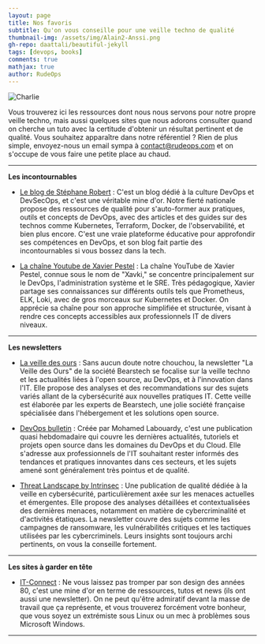 ```yaml
---
layout: page
title: Nos favoris
subtitle: Qu'on vous conseille pour une veille techno de qualité	
thumbnail-img: /assets/img/Alain2-Anssi.png
gh-repo: daattali/beautiful-jekyll
tags: [devops, books]
comments: true
mathjax: true
author: RudeOps
---
```


![Charlie](/assets/img/Charlie-Nuages.png "Charlie dans les nuages")

Vous trouverez ici les ressources dont nous nous servons pour notre propre veille techno, mais aussi quelques sites que nous adorons consulter quand on cherche un tuto avec la certitude d'obtenir un résultat pertinent et de qualité. Vous souhaitez apparaître dans notre référentiel ? Rien de plus simple, envoyez-nous un email sympa à [contact@rudeops.com](mailto:contact@rudeops.com) et on s'occupe de vous faire une petite place au chaud.

---


**Les incontournables**

- [Le blog de Stéphane Robert](https://blog.stephane-robert.info/) : C'est un blog dédié à la culture DevOps et DevSecOps, et c'est une véritable mine d'or. Notre fierté nationale propose des ressources de qualité pour s'auto-former aux pratiques, outils et concepts de DevOps, avec des articles et des guides sur des technos comme Kubernetes, Terraform, Docker, de l'observabilité, et bien plus encore. C'est une vraie plateforme éducative pour approfondir ses compétences en DevOps, et son blog fait partie des incontournables si vous bossez dans la tech.

- [La chaîne Youtube de Xavier Pestel](https://www.youtube.com/@xavki) : La chaîne YouTube de Xavier Pestel, connue sous le nom de "Xavki," se concentre principalement sur le DevOps, l'administration système et le SRE. Très pédagogique, Xavier partage ses connaissances sur différents outils tels que Prometheus, ELK, Loki, avec de gros morceaux sur Kubernetes et Docker. On apprécie sa chaîne pour son approche simplifiée et structurée, visant à rendre ces concepts accessibles aux professionnels IT de divers niveaux.

---

**Les newsletters**

- [La veille des ours](https://www.linkedin.com/newsletters/la-veille-des-ours-7100088441966575616/) : Sans aucun doute notre chouchou, la newsletter "La Veille des Ours" de la société Bearstech se focalise sur la veille techno et les actualités liées à l'open source, au DevOps, et à l'innovation dans l'IT. Elle propose des analyses et des recommandations sur des sujets variés allant de la cybersécurité aux nouvelles pratiques IT. Cette veille est élaborée par les experts de Bearstech, une jolie société française spécialisée dans l'hébergement et les solutions open source.

- [DevOps bulletin](https://www.devopsbulletin.com/) : Créée par Mohamed Labouardy, c'est une publication quasi hebdomadaire qui couvre les dernières actualités, tutoriels et projets open source dans les domaines du DevOps et du Cloud. Elle s'adresse aux professionnels de l'IT souhaitant rester informés des tendances et pratiques innovantes dans ces secteurs, et les sujets amené sont généralement très pointus et de qualité.

- [Threat Landscape by Intrinsec](https://www.intrinsec.com/newsletters-securite/) : Une publication de qualité dédiée à la veille en cybersécurité, particulièrement axée sur les menaces actuelles et émergentes. Elle propose des analyses détaillées et contextualisées des dernières menaces, notamment en matière de cybercriminalité et d'activités étatiques. La newsletter couvre des sujets comme les campagnes de ransomware, les vulnérabilités critiques et les tactiques utilisées par les cybercriminels. Leurs insights sont toujours archi pertinents, on vous la conseille fortement.

---

**Les sites à garder en tête**

- [IT-Connect](https://www.it-connect.fr/) : Ne vous laissez pas tromper par son design des années 80, c'est une mine d'or en terme de ressources, tutos et news (ils ont aussi une newsletter). On ne peut qu'être admiratif devant la masse de travail que ça représente, et vous trouverez forcément votre bonheur, que vous soyez un extrémiste sous Linux ou un mec à problèmes sous Microsoft Windows.

---
